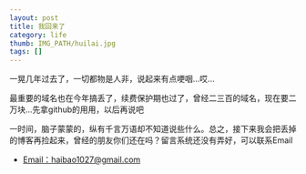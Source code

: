 ```yaml
---
layout: post
title: 我回来了
category: life
thumb: IMG_PATH/huilai.jpg
tags: []
---
```


一晃几年过去了，一切都物是人非，说起来有点哽咽...哎...

最重要的域名也在今年搞丢了，续费保护期也过了，曾经二三百的域名，现在要二万块...先拿github的用用，以后再说吧

一时间，脑子蒙蒙的，纵有千言万语却不知道说些什么。总之，接下来我会把丢掉的博客再捡起来，曾经的朋友你们还在吗？留言系统还没有弄好，可以联系Email

- <a href="mailto:{{ site.author.email }}" class="tags-btn fontello" style="border-right: 0px;">Email：haibao1027@gmail.com</a>
